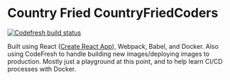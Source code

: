 # Country Fried CountryFriedCoders

[![Codefresh build status]( https://g.codefresh.io/api/badges/build?repoOwner=Banjerr&repoName=CountryFriedCoders&branch=master&pipelineName=CountryFriedCoders&accountName=bengineer_2&type=cf-1)]( https://g.codefresh.io/repositories/Banjerr/CountryFriedCoders/builds?filter=trigger:build;branch:master;service:594073249979520001d79554~CountryFriedCoders)

Built using React ([Create React App](https://github.com/facebookincubator/create-react-app)), Webpack, Babel, and Docker. Also using CodeFresh to handle building new images/deploying images to production. Mostly just a playground at this point, and to help learn CI/CD processes with Docker.
